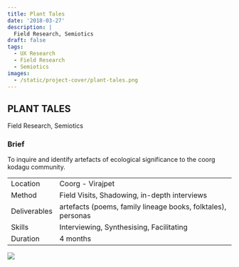 ```yaml
---
title: Plant Tales
date: '2018-03-27'
description: |
  Field Research, Semiotics
draft: false
tags:
  - UX Research
  - Field Research
  - Semiotics
images:
  - /static/project-cover/plant-tales.png
---
```


## PLANT TALES

Field Research, Semiotics
[](../../../../../../_next/image)

### Brief

To inquire and identify artefacts of ecological significance to the coorg kodagu community.

|              |                                                              |
| ------------ | ------------------------------------------------------------ |
| Location     | Coorg - Virajpet                                             |
| Method       | Field Visits, Shadowing, in-depth interviews                 |
| Deliverables | artefacts (poems, family lineage books, folktales), personas |
| Skills       | Interviewing, Synthesising, Facilitating                     |
| Duration     | 4 months                                                     |

![](/static/projects/plant-tales/plant-tales-content.png)
